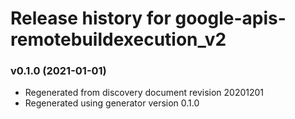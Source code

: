 # Release history for google-apis-remotebuildexecution_v2

### v0.1.0 (2021-01-01)

* Regenerated from discovery document revision 20201201
* Regenerated using generator version 0.1.0

